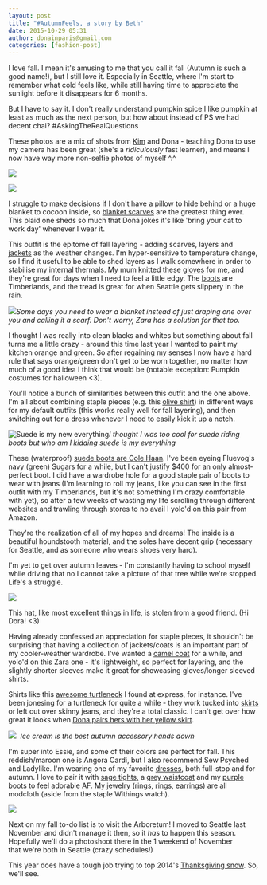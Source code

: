 ```yaml
---
layout: post
title: "#AutumnFeels, a story by Beth"
date: 2015-10-29 05:31
author: donainparis@gmail.com
categories: [fashion-post]
---
```


I love fall. I mean it's amusing to me that you call it fall (Autumn is such a good name!), but I still love it. Especially in Seattle, where I'm start to remember what cold feels like, while still having time to appreciate the sunlight before it disappears for 6 months.

But I have to say it. I don't really understand pumpkin spice.I like pumpkin at least as much as the next person, but how about instead of PS we had decent chai? \#AskingTheRealQuestions

These photos are a mix of shots from [Kim](http://twenty-something-style.blogspot.com/) and Dona - teaching Dona to use my camera has been great (she's a *ridiculously* fast learner), and means I now have way more non-selfie photos of myself ^.^

[![](http://www.fibonaccisequinsblog.com/wp-content/uploads/2015/10/IMG_3769-683x1024.jpg)](http://www.fibonaccisequinsblog.com/wp-content/uploads/2015/10/IMG_3769.jpg)

[![](http://www.fibonaccisequinsblog.com/wp-content/uploads/2015/10/IMG_3825-1024x683.jpg)](http://www.fibonaccisequinsblog.com/wp-content/uploads/2015/10/IMG_3736.jpg)

I struggle to make decisions if I don't have a pillow to hide behind or a huge blanket to cocoon inside, so [blanket scarves](http://amzn.to/1GMao76) are the greatest thing ever. This plaid one sheds so much that Dona jokes it's like 'bring your cat to work day' whenever I wear it.

This outfit is the epitome of fall layering - adding scarves, layers and [jackets](http://amzn.to/1MWb5HO) as the weather changes. I'm hyper-sensitive to temperature change, so I find it useful to be able to shed layers as I walk somewhere in order to stabilise my internal thermals. My mum knitted these [gloves](http://amzn.to/1GMao76) for me, and they're great for days when I need to feel a little edgy. The [boots](http://amzn.to/1GMbgIR) are Timberlands, and the tread is great for when Seattle gets slippery in the rain.

[![](http://www.fibonaccisequinsblog.com/wp-content/uploads/2015/10/IMG_4310-683x1024.jpg)](http://www.fibonaccisequinsblog.com/wp-content/uploads/2015/10/IMG_4310-683x1024.jpg)*Some days you need to wear a blanket instead of just draping one over you and calling it a scarf. Don't worry, Zara has a solution for that too.*

I thought I was really into clean blacks and whites but something about fall turns me a little crazy - around this time last year I wanted to paint my kitchen orange and green. So after regaining my senses I now have a hard rule that says orange/green don't get to be worn together, no matter how much of a good idea I think that would be (notable exception: Pumpkin costumes for halloween \<3).

You'll notice a bunch of similarities between this outfit and the one above. I'm all about combining staple pieces (e.g. this [olive shirt](http://amzn.to/1GMaWtq)) in different ways for my default outfits (this works really well for fall layering), and then switching out for a dress whenever I need to easily kick it up a notch.

![Suede is my new everything](http://www.fibonaccisequinsblog.com/wp-content/uploads/2015/10/IMG_4174-683x1024.jpg)*I thought I was too cool for suede riding boots but who am I kidding suede is my everything*

These (waterproof) [suede boots are Cole Haan](http://amzn.to/1GMa3RD). I've been eyeing Fluevog's navy (green) Sugars for a while, but I can't justify $400 for an only almost-perfect boot. I did have a wardrobe hole for a good staple pair of boots to wear with jeans (I'm learning to roll my jeans, like you can see in the first outfit with my Timberlands, but it's not something I'm crazy comfortable with yet), so after a few weeks of wasting my life scrolling through different websites and trawling through stores to no avail I yolo'd on this pair from Amazon.

They're the realization of all of my hopes and dreams! The inside is a beautiful houndstooth material, and the soles have decent grip (necessary for Seattle, and as someone who wears shoes very hard).

I'm yet to get over autumn leaves - I'm constantly having to school myself while driving that no I cannot take a picture of that tree while we're stopped. Life's a struggle.

[![](http://www.fibonaccisequinsblog.com/wp-content/uploads/2015/10/IMG_3954-683x1024.jpg)](http://www.fibonaccisequinsblog.com/wp-content/uploads/2015/10/IMG_3954.jpg)

This hat, like most excellent things in life, is stolen from a good friend. (Hi Dora! \<3)

Having already confessed an appreciation for staple pieces, it shouldn't be surprising that having a collection of jackets/coats is an important part of my cooler-weather wardrobe. I've wanted a [camel coat](http://amzn.to/1GM9XJQ) for a while, and yolo'd on this Zara one - it's lightweight, so perfect for layering, and the slightly shorter sleeves make it great for showcasing gloves/longer sleeved shirts.

Shirts like this [awesome turtleneck](http://amzn.to/1GM9MOI) I found at express, for instance. I've been jonesing for a turtleneck for quite a while - they work tucked into [skirts](http://amzn.to/1GM9FCV) or left out over skinny jeans, and they're a total classic. I can't get over how great it looks when [Dona pairs hers with her yellow skirt](http://i0.wp.com/www.fibonaccisequinsblog.com/wp-content/uploads/2015/10/IMG_3706.jpg?zoom=2&resize=680%2C436).

[![](http://www.fibonaccisequinsblog.com/wp-content/uploads/2015/10/IMG_4009-1024x683.jpg)](http://www.fibonaccisequinsblog.com/wp-content/uploads/2015/10/IMG_4009.jpg) 
*Ice cream is the best autumn accessory hands down*

I'm super into Essie, and some of their colors are perfect for fall. This reddish/maroon one is Angora Cardi, but I also recommend Sew Psyched and Ladylike. I'm wearing one of my favorite [dresses](http://amzn.to/1GM51ov), both full-stop and for autumn. I love to pair it with [sage tights,](http://amzn.to/1GM5U0d) a [grey waistcoat](http://amzn.to/1GM9cAF) and my [purple boots](http://amzn.to/1GM9tDr) to feel adorable AF. My jewelry ([rings](http://www.modcloth.com/shop/rings-pins/purr-of-the-moment-ring), [rings](http://www.modcloth.com/shop/rings-pins/jagged-little-knuckle-ring), [earrings](http://www.modcloth.com/shop/earrings/hands-down-earrings)) are all modcloth (aside from the staple Withings watch).

[![](http://www.fibonaccisequinsblog.com/wp-content/uploads/2015/10/IMG_4041.jpg)](http://www.fibonaccisequinsblog.com/wp-content/uploads/2015/10/IMG_4041-1024x683.jpg)

Next on my fall to-do list is to visit the Arboretum! I moved to Seattle last November and didn't manage it then, so it *has* to happen this season. Hopefully we'll do a photoshoot there in the 1 weekend of November that we're both in Seattle (crazy schedules!)

This year does have a tough job trying to top 2014's [Thanksgiving snow](https://www.flickr.com/photos/105674507@N06/15935329735/). So, we'll see.

